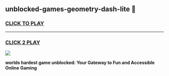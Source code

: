 
## unblocked-games-geometry-dash-lite 👋
<h3>
<a href="https://premium.freeplayer.one?title=unblocked-games-geometry-dash-lite&ref=14F">CLICK TO PLAY</a></h3>
<hr>

<h3>
<a href="https://premium.freeplayer.one?title=unblocked-games-geometry-dash-lite&ref=14F">CLICK 2 PLAY</a>
  
</h3>

<a href="https://premium.freeplayer.one?title=unblocked-games-geometry-dash-lite&ref=12F/"><img src="https://clearcache.store/games.png"></a>


**worlds hardest game unblocked: Your Gateway to Fun and Accessible Online Gaming**
